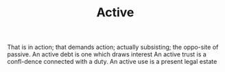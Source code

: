 ---
title: Active
permalink: "/definitions/active.html"
body: That is in action; that demands action; actually subsisting; the oppo-site of
  passive. An active debt is one which draws interest An active trust is a confl-dence
  connected with a duty. An active use is a present legal estate
published_at: '2018-07-07'
layout: post
---